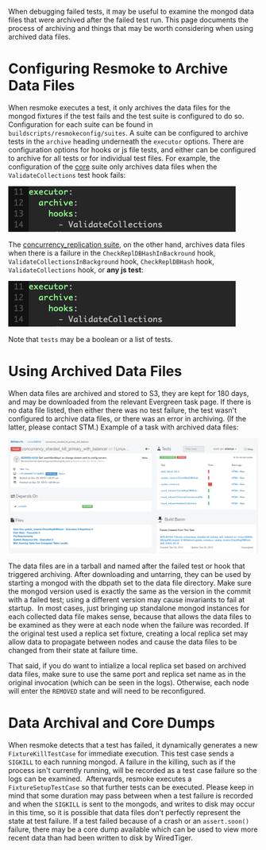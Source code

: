 When debugging failed tests, it may be useful to examine the mongod data files that were archived after the failed test run. This page documents the process of archiving and things that may be worth considering when using archived data files.

# Configuring Resmoke to Archive Data Files
When resmoke executes a test, it only archives the data files for the mongod fixtures if the test fails and the test suite is configured to do so. Configuration for each suite can be found in `buildscripts/resmokeconfig/suites`. A suite can be configured to archive tests in the `archive` heading underneath the `executor` options. There are configuration options for hooks or js file tests, and either can be configured to archive for all tests or for individual test files. For example, the configuration of the [core](https://github.com/mongodb/mongo/blob/master/buildscripts/resmokeconfig/suites/core.yml) suite only archives data files when the `ValidateCollections` test hook fails: 

![core_archive_configuration](images/core_archive_configuration.png)

The [concurrency_replication suite](https://github.com/mongodb/mongo/blob/master/buildscripts/resmokeconfig/suites/concurrency_replication.yml), on the other hand, archives data files when there is a failure in the `CheckReplDBHashInBackround` hook, `ValidateCollectionsInBackground` hook, `CheckReplDBHash` hook, `ValidateCollections` hook, or **any js test**:

![concurrency_replication_archive_configuration](images/core_archive_configuration.png)

Note that `tests` may be a boolean or a list of tests.

# Using Archived Data Files
When data files are archived and stored to S3, they are kept for 180 days, and may be downloaded from the relevant Evergreen task page. If there is no data file listed, then either there was no test failure, the test wasn't configured to archive data files, or there was an error in archiving. (If the latter, please contact STM.) Example of a task with archived data files:

![archived_task_page](images/archived_task_page.png)

The data files are in a tarball and named after the failed test or hook that triggered archiving. After downloading and untarring, they can be used by starting a mongod with the dbpath set to the data file directory. Make sure the mongod version used is exactly the same as the version in the commit with a failed test; using a different version may cause invariants to fail at startup.  In most cases, just bringing up standalone mongod instances for each collected data file makes sense, because that allows the data files to be examined as they were at each node when the failure was recorded. If the original test used a replica set fixture, creating a local replica set may allow data to propagate between nodes and cause the data files to be changed from their state at failure time.

That said, if you do want to intialize a local replica set based on archived data files, make sure to use the same port and replica set name as in the original invocation (which can be seen in the logs). Otherwise, each node will enter the `REMOVED` state and will need to be reconfigured.

# Data Archival and Core Dumps
When resmoke detects that a test has failed, it dynamically generates a new `FixtureKillTestCase` for immediate execution. This test case sends a `SIGKILL` to each running mongod. A failure in the killing, such as if the process isn't currently running, will be recorded as a test case failure so the logs can be examined.  Afterwards, resmoke executes a `FixtureSetupTestCase` so that further tests can be executed. Please keep in mind that some duration may pass between when a test failure is recorded and when the `SIGKILL` is sent to the mongods, and writes to disk may occur in this time, so it is possible that data files don't perfectly represent the state at test failure. If a test failed because of a crash or an `assert.soon()` failure, there may be a core dump available which can be used to view more recent data than had been written to disk by WiredTiger.


